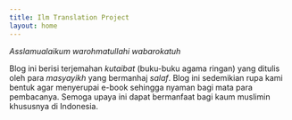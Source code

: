 ```yaml
---
title: Ilm Translation Project
layout: home
---
```

*Asslamualaikum warohmatullahi wabarokatuh*

Blog ini berisi terjemahan *kutaibat* (buku-buku agama ringan) yang ditulis oleh para *masyayikh* yang bermanhaj *salaf*. Blog ini sedemikian rupa kami bentuk agar menyerupai e-book sehingga nyaman bagi mata para pembacanya. Semoga upaya ini dapat bermanfaat bagi kaum muslimin khususnya di Indonesia.  
